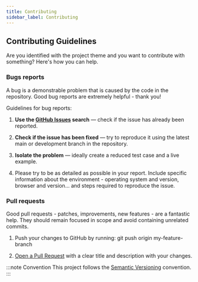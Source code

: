 ```yaml
---
title: Contributing
sidebar_label: Contributing
---
```


## Contributing Guidelines

Are you identified with the project theme and you want to contribute with something? Here's how you can help.

### Bugs reports

A bug is a demonstrable problem that is caused by the code in the repository. Good bug reports are extremely helpful - thank you!

Guidelines for bug reports:

1. **Use the [GitHub Issues](https://github.com/gsmainclusivetechlab/token-backend/issues) search** — check if the issue has already been reported.

2. **Check if the issue has been fixed** — try to reproduce it using the latest main or development branch in the repository.

3. **Isolate the problem** — ideally create a reduced test case and a live example.

4. Please try to be as detailed as possible in your report. Include specific information about the environment - operating system and version, browser and version... and steps required to reproduce the issue.

### Pull requests

Good pull requests - patches, improvements, new features - are a fantastic help. They should remain focused in scope and avoid containing unrelated commits.

1. Push your changes to GitHub by running: git push origin my-feature-branch

2. [Open a Pull Request](https://github.com/gsmainclusivetechlab/token-backend/pulls) with a clear title and description with your changes.


:::note Convention 
This project follows the [Semantic Versioning](https://semver.org/) convention.
:::